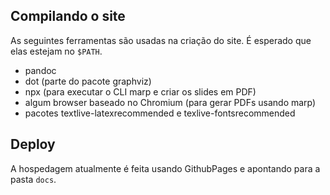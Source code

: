 

## Compilando o site

As seguintes ferramentas são usadas na criação do site. É esperado que elas estejam no `$PATH`. 

- pandoc
- dot (parte do pacote graphviz)
- npx (para executar o CLI marp e criar os slides em PDF)
- algum browser baseado no Chromium (para gerar PDFs usando marp)
- pacotes textlive-latexrecommended e texlive-fontsrecommended


## Deploy 

A hospedagem atualmente é feita usando GithubPages e apontando para a pasta `docs`.  
